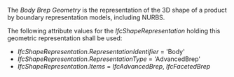 The _Body Brep Geometry_ is the representation of the 3D shape of a product by boundary representation models, including NURBS.

The following attribute values for the _IfcShapeRepresentation_ holding this geometric representation shall be used:

* _IfcShapeRepresentation_._RepresentationIdentifier_ = 'Body'
* _IfcShapeRepresentation_._RepresentationType_ = 'AdvancedBrep'
* _IfcShapeRepresentation_._Items_ = _IfcAdvancedBrep_, _IfcFacetedBrep_
